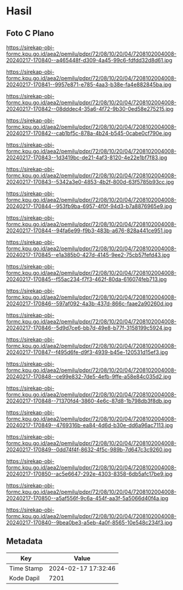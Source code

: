 # Hasil

## Foto C Plano

https://sirekap-obj-formc.kpu.go.id/aea2/pemilu/pdpr/72/08/10/20/04/7208102004008-20240217-170840--a465448f-d309-4a45-99c6-fdfdd32d8d61.jpg

https://sirekap-obj-formc.kpu.go.id/aea2/pemilu/pdpr/72/08/10/20/04/7208102004008-20240217-170841--9957e871-e785-4aa3-b38e-fa4e882845ba.jpg

https://sirekap-obj-formc.kpu.go.id/aea2/pemilu/pdpr/72/08/10/20/04/7208102004008-20240217-170842--08dddec4-35a6-4f72-9b30-0ed58e275215.jpg

https://sirekap-obj-formc.kpu.go.id/aea2/pemilu/pdpr/72/08/10/20/04/7208102004008-20240217-170842--cab1bf5c-878a-4b24-b545-0cabe0cf790e.jpg

https://sirekap-obj-formc.kpu.go.id/aea2/pemilu/pdpr/72/08/10/20/04/7208102004008-20240217-170843--1d3419bc-de21-4af3-8120-4e22e1bf7f83.jpg

https://sirekap-obj-formc.kpu.go.id/aea2/pemilu/pdpr/72/08/10/20/04/7208102004008-20240217-170843--5342a3e0-4853-4b2f-800d-63f5785b93cc.jpg

https://sirekap-obj-formc.kpu.go.id/aea2/pemilu/pdpr/72/08/10/20/04/7208102004008-20240217-170844--953fb9ba-6957-4f0f-94d3-b7a8876965e9.jpg

https://sirekap-obj-formc.kpu.go.id/aea2/pemilu/pdpr/72/08/10/20/04/7208102004008-20240217-170844--94fa6e99-f9b3-483b-a676-828a441ce951.jpg

https://sirekap-obj-formc.kpu.go.id/aea2/pemilu/pdpr/72/08/10/20/04/7208102004008-20240217-170845--e1a385b0-427d-4145-9ee2-75cb57fefd43.jpg

https://sirekap-obj-formc.kpu.go.id/aea2/pemilu/pdpr/72/08/10/20/04/7208102004008-20240217-170845--f55ac234-f7f3-462f-80da-616074feb713.jpg

https://sirekap-obj-formc.kpu.go.id/aea2/pemilu/pdpr/72/08/10/20/04/7208102004008-20240217-170846--597af092-4a3b-437d-866c-faae2a90260d.jpg

https://sirekap-obj-formc.kpu.go.id/aea2/pemilu/pdpr/72/08/10/20/04/7208102004008-20240217-170846--5d9d7ce6-bb7d-49e8-b77f-3158199c5924.jpg

https://sirekap-obj-formc.kpu.go.id/aea2/pemilu/pdpr/72/08/10/20/04/7208102004008-20240217-170847--f495d6fe-d9f3-4939-b45e-120531d15ef3.jpg

https://sirekap-obj-formc.kpu.go.id/aea2/pemilu/pdpr/72/08/10/20/04/7208102004008-20240217-170848--ce99e832-7de5-4efb-9ffe-a58e84c035d2.jpg

https://sirekap-obj-formc.kpu.go.id/aea2/pemilu/pdpr/72/08/10/20/04/7208102004008-20240217-170848--71370fd4-3860-4e6c-87d8-1b798db3f8db.jpg

https://sirekap-obj-formc.kpu.go.id/aea2/pemilu/pdpr/72/08/10/20/04/7208102004008-20240217-170849--4769316b-ea84-4d6d-b30e-dd6a96ac7113.jpg

https://sirekap-obj-formc.kpu.go.id/aea2/pemilu/pdpr/72/08/10/20/04/7208102004008-20240217-170849--0dd74f4f-8632-4f5c-989b-7d647c3c9260.jpg

https://sirekap-obj-formc.kpu.go.id/aea2/pemilu/pdpr/72/08/10/20/04/7208102004008-20240217-170850--ac5e6647-292e-4303-8358-6db5afc17be9.jpg

https://sirekap-obj-formc.kpu.go.id/aea2/pemilu/pdpr/72/08/10/20/04/7208102004008-20240217-170850--a5af556f-9c6a-454f-aa3f-5a5066d40f4a.jpg

https://sirekap-obj-formc.kpu.go.id/aea2/pemilu/pdpr/72/08/10/20/04/7208102004008-20240217-170840--9bea0be3-a5eb-4a0f-8565-10e548c234f3.jpg


## Metadata

| Key        | Value               |
| ---------- | ------------------- |
| Time Stamp | 2024-02-17 17:32:46 |
| Kode Dapil | 7201                |



